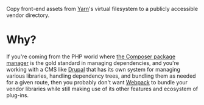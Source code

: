 Copy front-end assets from [Yarn](https://yarnpkg.com/)'s virtual filesystem to
a publicly accessible vendor directory.

# Why?

If you're coming from the PHP world where [the Composer package
manager](https://getcomposer.org/) is the gold standard in managing
dependencies, and you're working with a CMS like
[Drupal](https://www.drupal.org/) that has its own system for managing various
libraries, handling dependency trees, and bundling them as needed for a given
route, then you probably don't want [Webpack](https://webpack.js.org/) to bundle
your vendor libraries while still making use of its other features and ecosystem
of plug-ins.
